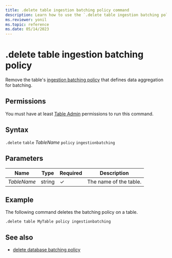 ```yaml
---
title: .delete table ingestion batching policy command
description: Learn how to use the `.delete table ingestion batching policy` command to remove a table's ingestion batching policy.
ms.reviewer: yonil
ms.topic: reference
ms.date: 05/14/2023
---
```

# .delete table ingestion batching policy

Remove the table's [ingestion batching policy](batchingpolicy.md) that defines data aggregation for batching.

## Permissions

You must have at least [Table Admin](access-control/role-based-access-control.md) permissions to run this command.

## Syntax

`.delete` `table` *TableName* `policy` `ingestionbatching`

## Parameters

|Name|Type|Required|Description|
|--|--|--|--|
|*TableName*|string|&check;|The name of the table.|

## Example

The following command deletes the batching policy on a table.

```kusto
.delete table MyTable policy ingestionbatching
```

## See also

* [delete database batching policy](delete-database-ingestion-batching-policy.md)
